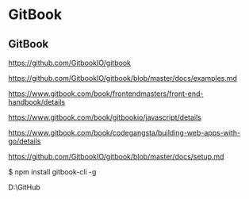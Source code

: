 # GitBook




## GitBook


https://github.com/GitbookIO/gitbook


https://github.com/GitbookIO/gitbook/blob/master/docs/examples.md

https://www.gitbook.com/book/frontendmasters/front-end-handbook/details

https://www.gitbook.com/book/gitbookio/javascript/details

https://www.gitbook.com/book/codegangsta/building-web-apps-with-go/details


https://github.com/GitbookIO/gitbook/blob/master/docs/setup.md




$ npm install gitbook-cli -g




D:\GitHub








